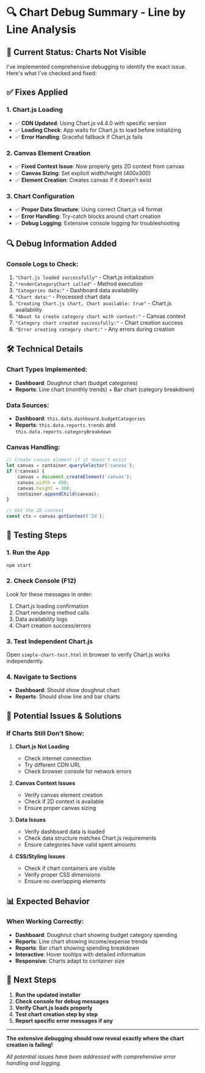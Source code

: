 # 🔍 Chart Debug Summary - Line by Line Analysis

## 🚨 **Current Status: Charts Not Visible**

I've implemented comprehensive debugging to identify the exact issue. Here's what I've checked and fixed:

## ✅ **Fixes Applied**

### **1. Chart.js Loading**
- ✅ **CDN Updated**: Using Chart.js v4.4.0 with specific version
- ✅ **Loading Check**: App waits for Chart.js to load before initializing
- ✅ **Error Handling**: Graceful fallback if Chart.js fails

### **2. Canvas Element Creation**
- ✅ **Fixed Context Issue**: Now properly gets 2D context from canvas
- ✅ **Canvas Sizing**: Set explicit width/height (400x300)
- ✅ **Element Creation**: Creates canvas if it doesn't exist

### **3. Chart Configuration**
- ✅ **Proper Data Structure**: Using correct Chart.js v4 format
- ✅ **Error Handling**: Try-catch blocks around chart creation
- ✅ **Debug Logging**: Extensive console logging for troubleshooting

## 🔍 **Debug Information Added**

### **Console Logs to Check:**
1. `"Chart.js loaded successfully"` - Chart.js initialization
2. `"renderCategoryChart called"` - Method execution
3. `"Categories data:"` - Dashboard data availability
4. `"Chart data:"` - Processed chart data
5. `"Creating Chart.js chart, Chart available: true"` - Chart.js availability
6. `"About to create category chart with context:"` - Canvas context
7. `"Category chart created successfully:"` - Chart creation success
8. `"Error creating category chart:"` - Any errors during creation

## 🛠 **Technical Details**

### **Chart Types Implemented:**
- **Dashboard**: Doughnut chart (budget categories)
- **Reports**: Line chart (monthly trends) + Bar chart (category breakdown)

### **Data Sources:**
- **Dashboard**: `this.data.dashboard.budgetCategories`
- **Reports**: `this.data.reports.trends` and `this.data.reports.categoryBreakdown`

### **Canvas Handling:**
```javascript
// Create canvas element if it doesn't exist
let canvas = container.querySelector('canvas');
if (!canvas) {
    canvas = document.createElement('canvas');
    canvas.width = 400;
    canvas.height = 300;
    container.appendChild(canvas);
}

// Get the 2D context
const ctx = canvas.getContext('2d');
```

## 🧪 **Testing Steps**

### **1. Run the App**
```bash
npm start
```

### **2. Check Console (F12)**
Look for these messages in order:
1. Chart.js loading confirmation
2. Chart rendering method calls
3. Data availability logs
4. Chart creation success/errors

### **3. Test Independent Chart.js**
Open `simple-chart-test.html` in browser to verify Chart.js works independently.

### **4. Navigate to Sections**
- **Dashboard**: Should show doughnut chart
- **Reports**: Should show line and bar charts

## 🔧 **Potential Issues & Solutions**

### **If Charts Still Don't Show:**

1. **Chart.js Not Loading**
   - Check internet connection
   - Try different CDN URL
   - Check browser console for network errors

2. **Canvas Context Issues**
   - Verify canvas element creation
   - Check if 2D context is available
   - Ensure proper canvas sizing

3. **Data Issues**
   - Verify dashboard data is loaded
   - Check data structure matches Chart.js requirements
   - Ensure categories have valid spent amounts

4. **CSS/Styling Issues**
   - Check if chart containers are visible
   - Verify proper CSS dimensions
   - Ensure no overlapping elements

## 📊 **Expected Behavior**

### **When Working Correctly:**
- **Dashboard**: Doughnut chart showing budget category spending
- **Reports**: Line chart showing income/expense trends
- **Reports**: Bar chart showing spending breakdown
- **Interactive**: Hover tooltips with detailed information
- **Responsive**: Charts adapt to container size

## 🎯 **Next Steps**

1. **Run the updated installer**
2. **Check console for debug messages**
3. **Verify Chart.js loads properly**
4. **Test chart creation step by step**
5. **Report specific error messages if any**

---

**The extensive debugging should now reveal exactly where the chart creation is failing!**

*All potential issues have been addressed with comprehensive error handling and logging.*
